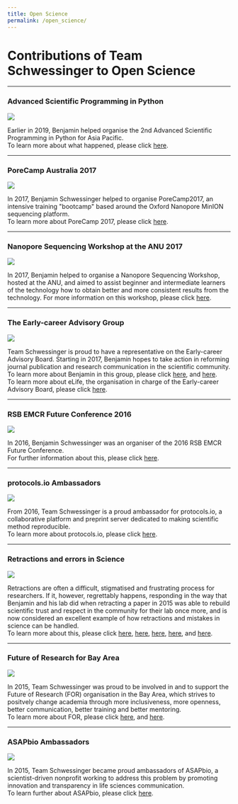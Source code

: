 ```yaml
---
title: Open Science
permalink: /open_science/
---
```



# Contributions of Team Schwessinger to Open Science

<hr>

### Advanced Scientific Programming in Python

<img src="{{site.baseurl}}/images/people/python.JPG">
  


Earlier in 2019, Benjamin helped organise the 2nd Advanced Scientific Programming in Python for Asia Pacific.  
To learn more about what happened, please click [here](https://scipy-school.org/).  

<hr>

### PoreCamp Australia 2017

<img src="{{site.baseurl}}/images/people/MinION.jpg">  

In 2017, Benjamin Schwessinger helped to organise PoreCamp2017, an intensive training "bootcamp" based around the Oxford Nanopore MinION sequencing platform.  
To learn more about PoreCamp 2017, please click [here](https://porecamp-au.github.io/).

<hr>

### Nanopore Sequencing Workshop at the ANU 2017

<img src="{{site.baseurl}}/images/people/seqworkshop.JPG">  

In 2017, Benjamin helped to organise a Nanopore Sequencing Workshop, hosted at the ANU, and aimed to assist beginner and intermediate learners of the technology how to obtain better and more consistent results from the technology.
For more information on this workshop, please click [here](https://anu-nanopore.github.io/).

<hr>

### The Early-career Advisory Group

<img src="{{site.baseurl}}/images/peopleelife.JPG">  

Team Schwessinger is proud to have a representative on the Early-career Advisory Board. Starting in 2017, Benjamin hopes to take action in reforming journal publication and research communication in the scientific community.
To learn more about Benjamin in this group, please click [here](https://elifesciences.org/inside-elife/1b245a01/early-career-advisory-group-introducing-the-latest-members), and [here](https://elifesciences.org/about/people/early-career).  
To learn more about eLife, the organisation in charge of the Early-career Advisory Board, please click [here](https://elifesciences.org/about).

<hr>

### RSB EMCR Future Conference 2016

<img src="{{site.baseurl}}/images/people/conference.JPG">  

In 2016, Benjamin Schwessinger was an organiser of the 2016 RSB EMCR Future Conference.  
For further information about this, please click [here](https://rsbemcrconferencewordpresscom.wordpress.com/).

<hr>

### protocols.io Ambassadors

<img src="{{site.baseurl}}/images/people/protocolsio.JPG">  

From 2016, Team Schwessinger is a proud ambassador for protocols.io, a collaborative platform and preprint server dedicated to making scientific method reproducible.  
To learn more about protocols.io, please click [here](https://www.protocols.io/about).

<hr>

### Retractions and errors in Science

<img src="{{site.baseurl}}/images/people/MinION.jpg">  

Retractions are often a difficult, stigmatised and frustrating process for researchers. If it, however, regrettably happens, responding in the way that Benjamin and his lab did when retracting a paper in 2015 was able to rebuild scientific trust and respect in the community for their lab once more, and is now considered an excellent example of how retractions and mistakes in science can be handled.  
To learn more about this, please click [here](https://www.nature.com/news/rice-researchers-redress-retraction-1.18055), [here](http://retractionwatch.com/2015/07/24/qa-with-pamela-ronald-redemption-after-retraction/), [here](https://phylogenomics.blogspot.com/2015/07/a-phoenix-rises-from-ashes-new.html), [here](https://www.deutschlandfunk.de/wissenschaft-us-forscher-korrigieren-fehlerhafte-studie.676.de.html?dram:article_id=329818), and [here](https://thewinnower.com/papers/3080-discovery-and-redemption-emerge-from-a-scientific-mistake).

<hr>

### Future of Research for Bay Area

<img src="{{site.baseurl}}/images/people/FORbay.JPG">  

In 2015, Team Schwessinger was proud to be involved in and to support the Future of Research (FOR) organisation in the Bay Area, which strives to positvely change academia through more inclusiveness, more openness, better communication, better training and better mentoring.  
To learn more about FOR, please click [here](http://www.futureofresearch.org/bay-area/), and [here](http://www.futureofresearch.org/about/).

<hr>


### ASAPbio Ambassadors

<img src="{{site.baseurl}}/images/people/asapbio.JPG">  

In 2015, Team Schwessinger became proud ambassadors of ASAPbio, a scientist-driven nonprofit working to address this problem by promoting innovation and transparency in life sciences communication.  
To learn further about ASAPbio, please click [here](https://asapbio.org/about-us).


